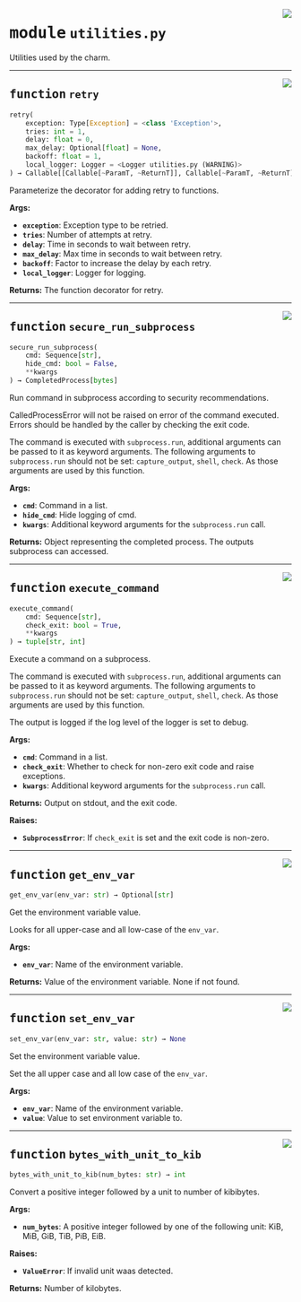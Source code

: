 <!-- markdownlint-disable -->

<a href="../src/utilities.py#L0"><img align="right" style="float:right;" src="https://img.shields.io/badge/-source-cccccc?style=flat-square"></a>

# <kbd>module</kbd> `utilities.py`
Utilities used by the charm. 


---

<a href="../src/utilities.py#L27"><img align="right" style="float:right;" src="https://img.shields.io/badge/-source-cccccc?style=flat-square"></a>

## <kbd>function</kbd> `retry`

```python
retry(
    exception: Type[Exception] = <class 'Exception'>,
    tries: int = 1,
    delay: float = 0,
    max_delay: Optional[float] = None,
    backoff: float = 1,
    local_logger: Logger = <Logger utilities.py (WARNING)>
) → Callable[[Callable[~ParamT, ~ReturnT]], Callable[~ParamT, ~ReturnT]]
```

Parameterize the decorator for adding retry to functions. 



**Args:**
 
 - <b>`exception`</b>:  Exception type to be retried. 
 - <b>`tries`</b>:  Number of attempts at retry. 
 - <b>`delay`</b>:  Time in seconds to wait between retry. 
 - <b>`max_delay`</b>:  Max time in seconds to wait between retry. 
 - <b>`backoff`</b>:  Factor to increase the delay by each retry. 
 - <b>`local_logger`</b>:  Logger for logging. 



**Returns:**
 The function decorator for retry. 


---

<a href="../src/utilities.py#L109"><img align="right" style="float:right;" src="https://img.shields.io/badge/-source-cccccc?style=flat-square"></a>

## <kbd>function</kbd> `secure_run_subprocess`

```python
secure_run_subprocess(
    cmd: Sequence[str],
    hide_cmd: bool = False,
    **kwargs
) → CompletedProcess[bytes]
```

Run command in subprocess according to security recommendations. 

CalledProcessError will not be raised on error of the command executed. Errors should be handled by the caller by checking the exit code. 

The command is executed with `subprocess.run`, additional arguments can be passed to it as keyword arguments. The following arguments to `subprocess.run` should not be set: `capture_output`, `shell`, `check`. As those arguments are used by this function. 



**Args:**
 
 - <b>`cmd`</b>:  Command in a list. 
 - <b>`hide_cmd`</b>:  Hide logging of cmd. 
 - <b>`kwargs`</b>:  Additional keyword arguments for the `subprocess.run` call. 



**Returns:**
 Object representing the completed process. The outputs subprocess can accessed. 


---

<a href="../src/utilities.py#L150"><img align="right" style="float:right;" src="https://img.shields.io/badge/-source-cccccc?style=flat-square"></a>

## <kbd>function</kbd> `execute_command`

```python
execute_command(
    cmd: Sequence[str],
    check_exit: bool = True,
    **kwargs
) → tuple[str, int]
```

Execute a command on a subprocess. 

The command is executed with `subprocess.run`, additional arguments can be passed to it as keyword arguments. The following arguments to `subprocess.run` should not be set: `capture_output`, `shell`, `check`. As those arguments are used by this function. 

The output is logged if the log level of the logger is set to debug. 



**Args:**
 
 - <b>`cmd`</b>:  Command in a list. 
 - <b>`check_exit`</b>:  Whether to check for non-zero exit code and raise exceptions. 
 - <b>`kwargs`</b>:  Additional keyword arguments for the `subprocess.run` call. 



**Returns:**
 Output on stdout, and the exit code. 



**Raises:**
 
 - <b>`SubprocessError`</b>:  If `check_exit` is set and the exit code is non-zero. 


---

<a href="../src/utilities.py#L191"><img align="right" style="float:right;" src="https://img.shields.io/badge/-source-cccccc?style=flat-square"></a>

## <kbd>function</kbd> `get_env_var`

```python
get_env_var(env_var: str) → Optional[str]
```

Get the environment variable value. 

Looks for all upper-case and all low-case of the `env_var`. 



**Args:**
 
 - <b>`env_var`</b>:  Name of the environment variable. 



**Returns:**
 Value of the environment variable. None if not found. 


---

<a href="../src/utilities.py#L205"><img align="right" style="float:right;" src="https://img.shields.io/badge/-source-cccccc?style=flat-square"></a>

## <kbd>function</kbd> `set_env_var`

```python
set_env_var(env_var: str, value: str) → None
```

Set the environment variable value. 

Set the all upper case and all low case of the `env_var`. 



**Args:**
 
 - <b>`env_var`</b>:  Name of the environment variable. 
 - <b>`value`</b>:  Value to set environment variable to. 


---

<a href="../src/utilities.py#L218"><img align="right" style="float:right;" src="https://img.shields.io/badge/-source-cccccc?style=flat-square"></a>

## <kbd>function</kbd> `bytes_with_unit_to_kib`

```python
bytes_with_unit_to_kib(num_bytes: str) → int
```

Convert a positive integer followed by a unit to number of kibibytes. 



**Args:**
 
 - <b>`num_bytes`</b>:  A positive integer followed by one of the following unit: KiB, MiB, GiB, TiB,  PiB, EiB. 



**Raises:**
 
 - <b>`ValueError`</b>:  If invalid unit waas detected. 



**Returns:**
 Number of kilobytes. 


